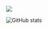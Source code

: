 <a href="버튼을 눌렀을 때 이동할 링크" target="_blank"><img src="https://img.shields.io/badge/뱃지레이블-배경색?style=뱃지모양&logo=로고&logoColor=로고색상"/></a>

![GitHub stats](https://github-readme-stats.vercel.app/api?username=Jamkris&show_icons=true&theme=radical)
